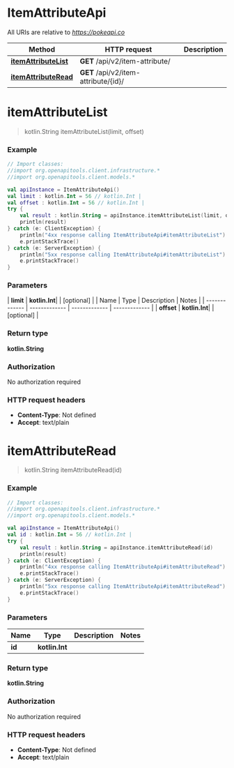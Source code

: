 # ItemAttributeApi

All URIs are relative to *https://pokeapi.co*

| Method | HTTP request | Description |
| ------------- | ------------- | ------------- |
| [**itemAttributeList**](ItemAttributeApi.md#itemAttributeList) | **GET** /api/v2/item-attribute/ |  |
| [**itemAttributeRead**](ItemAttributeApi.md#itemAttributeRead) | **GET** /api/v2/item-attribute/{id}/ |  |


<a id="itemAttributeList"></a>
# **itemAttributeList**
> kotlin.String itemAttributeList(limit, offset)



### Example
```kotlin
// Import classes:
//import org.openapitools.client.infrastructure.*
//import org.openapitools.client.models.*

val apiInstance = ItemAttributeApi()
val limit : kotlin.Int = 56 // kotlin.Int | 
val offset : kotlin.Int = 56 // kotlin.Int | 
try {
    val result : kotlin.String = apiInstance.itemAttributeList(limit, offset)
    println(result)
} catch (e: ClientException) {
    println("4xx response calling ItemAttributeApi#itemAttributeList")
    e.printStackTrace()
} catch (e: ServerException) {
    println("5xx response calling ItemAttributeApi#itemAttributeList")
    e.printStackTrace()
}
```

### Parameters
| **limit** | **kotlin.Int**|  | [optional] |
| Name | Type | Description  | Notes |
| ------------- | ------------- | ------------- | ------------- |
| **offset** | **kotlin.Int**|  | [optional] |

### Return type

**kotlin.String**

### Authorization

No authorization required

### HTTP request headers

 - **Content-Type**: Not defined
 - **Accept**: text/plain

<a id="itemAttributeRead"></a>
# **itemAttributeRead**
> kotlin.String itemAttributeRead(id)



### Example
```kotlin
// Import classes:
//import org.openapitools.client.infrastructure.*
//import org.openapitools.client.models.*

val apiInstance = ItemAttributeApi()
val id : kotlin.Int = 56 // kotlin.Int | 
try {
    val result : kotlin.String = apiInstance.itemAttributeRead(id)
    println(result)
} catch (e: ClientException) {
    println("4xx response calling ItemAttributeApi#itemAttributeRead")
    e.printStackTrace()
} catch (e: ServerException) {
    println("5xx response calling ItemAttributeApi#itemAttributeRead")
    e.printStackTrace()
}
```

### Parameters
| Name | Type | Description  | Notes |
| ------------- | ------------- | ------------- | ------------- |
| **id** | **kotlin.Int**|  | |

### Return type

**kotlin.String**

### Authorization

No authorization required

### HTTP request headers

 - **Content-Type**: Not defined
 - **Accept**: text/plain

